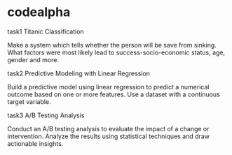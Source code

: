# codealpha
task1
Titanic Classification

Make a system which tells whether the person will
be save from sinking. What factors were most likely
lead to success-socio-economic status, age, gender
and more.

task2
Predictive Modeling with
Linear Regression

Build a predictive model using linear regression to
predict a numerical outcome based on one or more
features. Use a dataset with a continuous target
variable.


task3
A/B Testing Analysis

Conduct an A/B testing analysis to evaluate the impact
of a change or intervention. Analyze the results using
statistical techniques and draw actionable insights.
